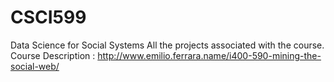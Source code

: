 # CSCI599
Data Science for Social Systems
All the projects associated with the course. 
Course Description : http://www.emilio.ferrara.name/i400-590-mining-the-social-web/
